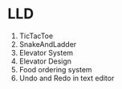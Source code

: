 # LLD
1. TicTacToe
2. SnakeAndLadder
3. Elevator System
4. Elevator Design
5. Food ordering system
6. Undo and Redo in text editor
